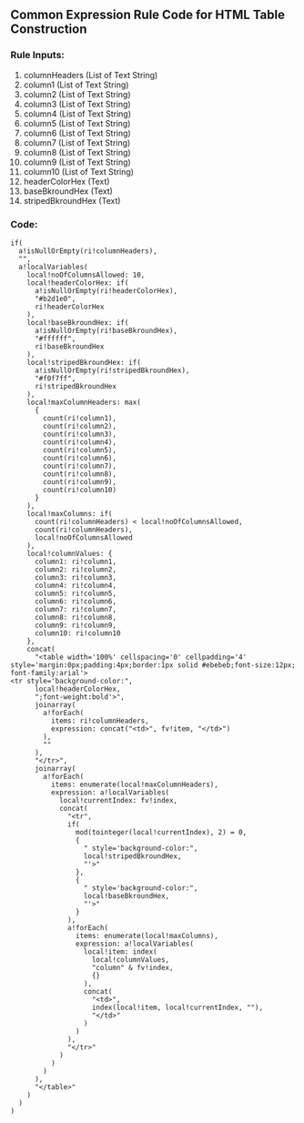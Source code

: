 
## Common Expression Rule Code for HTML Table Construction

### Rule Inputs:
1. columnHeaders (List of Text String)
2. column1 (List of Text String)
3. column2 (List of Text String)
4. column3 (List of Text String)
5. column4 (List of Text String)
6. column5 (List of Text String)
7. column6 (List of Text String)
8. column7 (List of Text String)
9. column8 (List of Text String)
10. column9 (List of Text String)
11. column10 (List of Text String)
12. headerColorHex (Text)
13. baseBkroundHex (Text)
14. stripedBkroundHex (Text)

### Code:
```apex 
if(
  a!isNullOrEmpty(ri!columnHeaders),
  "",
  a!localVariables(
    local!noOfColumnsAllowed: 10,
    local!headerColorHex: if(
      a!isNullOrEmpty(ri!headerColorHex),
      "#b2d1e0",
      ri!headerColorHex
    ),
    local!baseBkroundHex: if(
      a!isNullOrEmpty(ri!baseBkroundHex),
      "#ffffff",
      ri!baseBkroundHex
    ),
    local!stripedBkroundHex: if(
      a!isNullOrEmpty(ri!stripedBkroundHex),
      "#f0f7ff",
      ri!stripedBkroundHex
    ),
    local!maxColumnHeaders: max(
      {
        count(ri!column1),
        count(ri!column2),
        count(ri!column3),
        count(ri!column4),
        count(ri!column5),
        count(ri!column6),
        count(ri!column7),
        count(ri!column8),
        count(ri!column9),
        count(ri!column10)
      }
    ),
    local!maxColumns: if(
      count(ri!columnHeaders) < local!noOfColumnsAllowed,
      count(ri!columnHeaders),
      local!noOfColumnsAllowed
    ),
    local!columnValues: {
      column1: ri!column1,
      column2: ri!column2,
      column3: ri!column3,
      column4: ri!column4,
      column5: ri!column5,
      column6: ri!column6,
      column7: ri!column7,
      column8: ri!column8,
      column9: ri!column9,
      column10: ri!column10
    },
    concat(
      "<table width='100%' cellspacing='0' cellpadding='4' style='margin:0px;padding:4px;border:1px solid #ebebeb;font-size:12px; font-family:arial'>
<tr style='background-color:",
      local!headerColorHex,
      ";font-weight:bold'>",
      joinarray(
        a!forEach(
          items: ri!columnHeaders,
          expression: concat("<td>", fv!item, "</td>")
        ),
        ""
      ),
      "</tr>",
      joinarray(
        a!forEach(
          items: enumerate(local!maxColumnHeaders),
          expression: a!localVariables(
            local!currentIndex: fv!index,
            concat(
              "<tr",
              if(
                mod(tointeger(local!currentIndex), 2) = 0,
                {
                  " style='background-color:",
                  local!stripedBkroundHex,
                  "'>"
                },
                {
                  " style='background-color:",
                  local!baseBkroundHex,
                  "'>"
                }
              ),
              a!forEach(
                items: enumerate(local!maxColumns),
                expression: a!localVariables(
                  local!item: index(
                    local!columnValues,
                    "column" & fv!index,
                    {}
                  ),
                  concat(
                    "<td>",
                    index(local!item, local!currentIndex, ""),
                    "</td>"
                  )
                )
              ),
              "</tr>"
            )
          )
        )
      ),
      "</table>"
    )
  )
)
```
